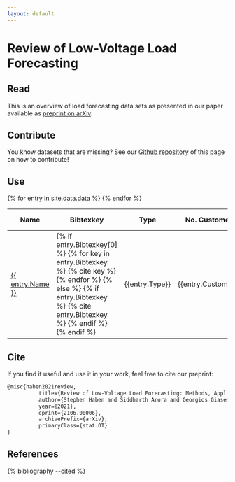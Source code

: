 ```yaml
---
layout: default
---
```

# Review of Low-Voltage Load Forecasting
## Read
This is an overview of load forecasting data sets as presented in our paper available as [preprint on arXiv](https://arxiv.org/pdf/2106.00006v1.pdf).

## Contribute
You know datasets that are missing? See our  [Github repository](https://github.com/low-voltage-loadforecasting/low-voltage-loadforecasting.github.io) of this page on how to contribute!

## Use

<table id="dataset-table">
    <thead>
        <tr class="header">
            <th>Name</th>
            <th>Bibtexkey</th>
			<th>Type</th>
            <th>No. Customers</th>
            <th>Resolution</th>
			<th>Duration</th>
            <th>Intervention</th>
            <th>Sub-metering</th>
			<th>Weather avail.</th>
			<th>Location</th>
            <th>Other data provided:</th>
            <th>Access/Licence</th>
        </tr>
    </thead>
    <tbody>
    {% for entry in site.data.data %}
        <tr>
          <td>  <a href="{{ entry.Url }}">{{ entry.Name }}</a> </td>  
          <td>
			{% if entry.Bibtexkey[0] %}
				{% for key in entry.Bibtexkey %}
					{% cite key %}
				{% endfor %}
			{% else %}
				{% if entry.Bibtexkey %}
					{% cite entry.Bibtexkey %}
				{% endif %}
			{% endif %}
		  </td>
		  <td>{{entry.Type}}</td>
          <td>{{entry.Customers}}</td>
          <td>{{entry.Resolution}}</td>
		  <td>{{entry.Duration}}</td>
          <td>{{entry.Intervention}}</td>
          <td>{{entry.Submetering}}</td>
		  <td>{{entry.Weather}}</td>
          <td>{{entry.Location}}</td>
          <td>{{entry.Other}}</td>
		  <td>{{entry.Licence}}</td>
        </tr>
    {% endfor %}
    </tbody>
</table>

<script>
  $(document).ready( function () {
    $('#dataset-table').DataTable({
            "autoWidth": true,
            "pageLength": 20
        });
} );
</script>

## Cite

If you find it useful and use it in your work, feel free to cite our preprint:

```latex
@misc{haben2021review,
          title={Review of Low-Voltage Load Forecasting: Methods, Applications, and Recommendations}, 
          author={Stephen Haben and Siddharth Arora and Georgios Giasemidis and Marcus Voss and Danica Vukadinovic Greetham},
          year={2021},
          eprint={2106.00006},
          archivePrefix={arXiv},
          primaryClass={stat.OT}
}
```

## References

{% bibliography --cited %}